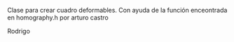 Clase para crear cuadro deformables.
Con ayuda de la función enceontrada en
homography.h
por arturo castro

Rodrigo
